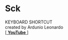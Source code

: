 # Sck
KEYBOARD SHORTCUT<Br>
created by Ardunio Leonardo<Br>
  [[ **YouTube** ](https://www.youtube.com/watch?v=Wz_yLwDMHPM)]
